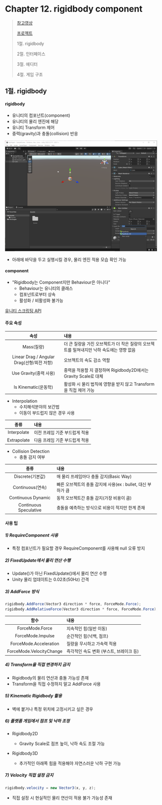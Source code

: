 # Chapter 12. rigidbody component

> [참고영상](https://www.youtube.com/watch?v=Y3xkgpCukow)
>
> [프로젝트](https://github.com/BangYunseo/)
> 
> 1절. rigidbody
>
> 2절. 인터페이스
>
> 3절. 에디터
>
> 4절. 게임 구조



## 1절. rigidbody

#### rigidbody

- 유니티의 컴포넌트(component)
- 유니티의 물리 엔진에 해당
- 유니티 Transform 제어 
- 중력(gravity)과 충돌(collision) 반응

![ch12-01-interface](https://github.com/BangYunseo/TIL/blob/main/GameEngine/Unity/Image/ch12/ch12-01-interface.PNG)

- 아래에 바닥을 두고 실행시킬 경우, 물리 엔진 적용 모습 확인 가능

#### component
- "Rigidbody는 Component지만 Behaviour은 아니다"
    - Behaviour는 유니티의 클래스
    - 컴포넌트로부터 상속
    - 활성화 / 비활성화 불가능

[유니티 스크립팅 API](https://coderzero.tistory.com/entry/%EC%9C%A0%EB%8B%88%ED%8B%B0-%EC%8A%A4%ED%81%AC%EB%A6%BD%ED%8C%85-API-%EA%B8%B0%EB%B3%B8Object-Component-Behaviour-MonoBehaviour)


#### 주요 속성

|속성|내용|
|:---:|:---|
|Mass(질량)|더 큰 질량을 가진 오브젝트가 더 작은 질량의 오브젝트를 밀쳐내지만 낙하 속도에는 영향 없음|
|Linear Drag / Angular Drag(선형/회전 저항)| 오브젝트의 속도 감소 역할|
|Use Gravity(중력 사용)|중력을 적용할 지 결정하며 Rigidbody2D에서는 Gravity Scale로 대체|
|Is Kinematic(운동학)|활성화 시 물리 법칙에 영향을 받지 않고 Transform을 직접 제어 가능|

- Interpolation
    - 수치해석분야의 보간법
    - 이동이 부드럽지 않은 경우 사용

|종류|내용|
|:--:|:--|
|Interpolate|이전 프레임 기준 부드럽게 적용|
|Extrapolate|다음 프레임 기준 부드럽게 적용|


- Collision Detection
    - 충돌 감지 여부 

|종류|내용|
|:--:|:--|
|Discrete(기본값)|매 물리 프레임마다 충돌 감지(Basic Way)|
|Continuous(연속)|빠른 오브젝트의 충돌 감지에 사용(ex : bullet, 대신 부하가 큼|
|Continuous Dynamic|동적 오브젝트간 충돌 감지(가장 비용이 큼)|
|Continuous Speculative|충돌을 예측하는 방식으로 비용이 적지만 한계 존재|



#### 사용 팁

##### 1) RequireComponent 사용

- 특정 컴포넌트가 필요할 경우 RequireComponent를 사용해 null 오류 방지

##### 2) FixedUpdate에서 물리 연산 수행

- Update()가 아닌 FixedUpdate()에서 물리 연산 수행
- Unity 물리 업데이트는 0.02초(50Hz) 간격

##### 3) AddForce 방식

```C#
rigidbody.AddForce(Vector3 direction * force, ForceMode.Force);
rigidbody.AddRelativeForce(Vector3 direction * force, ForceMode.Force);
```

|함수|내용|
|:--:|:--|
|ForceMode.Force|지속적인 힘(일반 이동)|
|ForceMode.Impulse|순간적인 힘(넉백, 점프)|
|ForceMode.Acceleration|질량을 무시하고 가속력 적용|
|ForceMode.VelocityChange|즉각적인 속도 변화 (부스트, 브레이크 등)|


##### 4) Transform을 직접 변경하지 금지

- Rigidbody의 물리 연산과 충돌 가능성 존재
- Transform을 직접 수정하지 말고 AddForce 사용


##### 5) Kinematic Rigidbody 활용

- 벽에 붙거나 특정 위치에 고정시키고 싶은 경우


##### 6) 플랫폼 게임에서 점프 및 낙하 조정

- Rigidbody2D
    - Gravity Scale로 점프 높이, 낙하 속도 조절 가능

- Rigidbody3D
    - 추가적인 아래쪽 힘을 적용해야 자연스러운 낙하 구현 가능



##### 7) Velocity 직접 설정 금지

```C#
rigidbody.velocity = new Vector3(x, y, z);
```

- 직접 설정 시 현실적인 물리 연산이 적용 불가 가능성 존재


